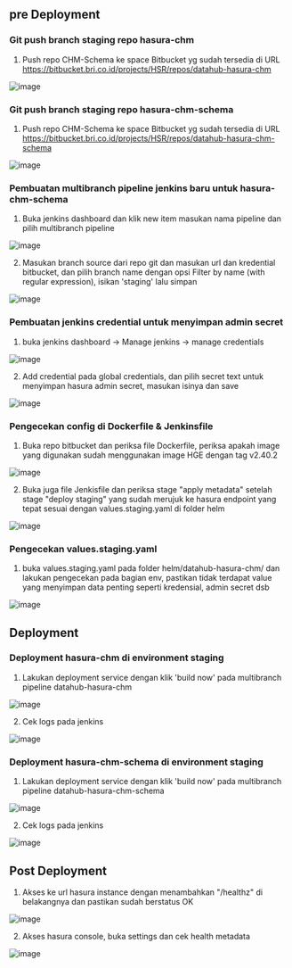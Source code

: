 ## pre Deployment

### Git push branch staging repo hasura-chm
1. Push repo CHM-Schema ke space Bitbucket yg sudah tersedia di URL https://bitbucket.bri.co.id/projects/HSR/repos/datahub-hasura-chm
   
![image](https://github.com/user-attachments/assets/3e12d019-4926-4e08-92ef-dff7eb7d08b6)

### Git push branch staging repo hasura-chm-schema
1. Push repo CHM-Schema ke space Bitbucket yg sudah tersedia di URL https://bitbucket.bri.co.id/projects/HSR/repos/datahub-hasura-chm-schema

![image](https://github.com/user-attachments/assets/b89d8825-0df9-409e-9d39-5b98747415d8)

### Pembuatan multibranch pipeline jenkins baru untuk hasura-chm-schema
1. Buka jenkins dashboard dan klik new item masukan nama pipeline dan pilih multibranch pipeline

![image](https://github.com/user-attachments/assets/786e2d3a-54d8-49f5-8f90-cfba3988c183)
   
2. Masukan branch source dari repo git dan masukan url dan kredential bitbucket, dan pilih branch name dengan opsi Filter by name (with regular expression), isikan 'staging' lalu simpan

![image](https://github.com/user-attachments/assets/16eb0007-9744-44c2-a74b-eb00c190923e)

### Pembuatan jenkins credential untuk menyimpan admin secret
1. buka jenkins dashboard -> Manage jenkins -> manage credentials

![image](https://github.com/user-attachments/assets/3ba371ba-e76c-4156-a4ca-9fed815976ec)

2. Add credential pada global credentials, dan pilih secret text untuk menyimpan hasura admin secret, masukan isinya dan save

![image](https://github.com/user-attachments/assets/8a8eaf97-daf7-4ec5-b000-e09b5136dfa8)

### Pengecekan config di Dockerfile & Jenkinsfile
1. Buka repo bitbucket dan periksa file Dockerfile, periksa apakah image yang digunakan sudah menggunakan image HGE dengan tag v2.40.2

![image](https://github.com/user-attachments/assets/b8f2ab54-76cf-4177-8911-0e3744e0719b)

2. Buka juga file Jenkisfile dan periksa stage "apply metadata" setelah stage "deploy staging" yang sudah merujuk ke hasura endpoint yang tepat sesuai dengan values.staging.yaml di folder helm

![image](https://github.com/user-attachments/assets/23686648-0a26-4de2-b6cd-30e60fc9cef3)

### Pengecekan values.staging.yaml
1. buka values.staging.yaml pada folder helm/datahub-hasura-chm/ dan lakukan pengecekan pada bagian env, pastikan tidak terdapat value yang menyimpan data penting seperti kredensial, admin secret dsb

![image](https://github.com/user-attachments/assets/895dc2ed-65a4-4436-ab61-77d8795b3e3b)

## Deployment

### Deployment hasura-chm di environment staging
1. Lakukan deployment service dengan klik 'build now' pada multibranch pipeline datahub-hasura-chm

![image](https://github.com/user-attachments/assets/71487cb7-3cbb-420c-8e78-21eb8317918e)

2. Cek logs pada jenkins

![image](https://github.com/user-attachments/assets/b4027883-05a2-4267-87b8-1195894ec643)

### Deployment hasura-chm-schema di environment staging
1. Lakukan deployment service dengan klik 'build now' pada multibranch pipeline datahub-hasura-chm-schema

![image](https://github.com/user-attachments/assets/71487cb7-3cbb-420c-8e78-21eb8317918e)

2. Cek logs pada jenkins

![image](https://github.com/user-attachments/assets/b4027883-05a2-4267-87b8-1195894ec643)

## Post Deployment

1. Akses ke url hasura instance dengan menambahkan "/healthz" di belakangnya dan pastikan sudah berstatus OK

![image](https://github.com/user-attachments/assets/d486416e-8b07-4125-b220-69bdcfcacc70)

2. Akses hasura console, buka settings dan cek health metadata

![image](https://github.com/user-attachments/assets/beead863-a111-4c2e-a645-d827f9cd0ed6)

